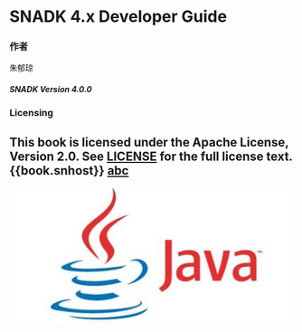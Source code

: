 # SNADK 4.x Developer Guide
<!-- ex_nonav -->
### **作者**

朱郁琼

##### SNADK Version 4.0.0

### Licensing

This book is licensed under the Apache License, Version 2.0. See [LICENSE](LICENSE) for the full license text.
{{book.snhost}}
[abc](http://{{book.snhost}})
---

![](/assets/java.png)

